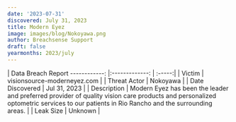 ```yaml
---
date: '2023-07-31'
discovered: July 31, 2023
title: Modern Eyez
image: images/blog/Nokoyawa.png
author: Breachsense Support
draft: false
yearmonths: 2023/july
---
```



| Data Breach Report
------------:     |:-------------:    | :-----:|
| Victim      | visionsource-moderneyez.com      | 
| Threat Actor      | Nokoyawa      | 
| Date Discovered      | Jul 31, 2023      | 
| Description      | Modern Eyez has been the leader and preferred provider of quality vision care products and personalized optometric services to our patients in Rio Rancho and the surrounding areas.      | 
| Leak Size      | Unknown      | 

